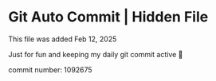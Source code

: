 # Git Auto Commit | Hidden File

This file was added Feb 12, 2025

Just for fun and keeping my daily git commit active 🤪

commit number: 1092675
